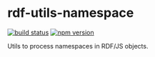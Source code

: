 # rdf-utils-namespace

[![build status](https://img.shields.io/github/actions/workflow/status/bergos/rdf-utils-namespace/test.yaml?branch=master)](https://github.com/bergos/rdf-utils-namespace/actions/workflows/test.yaml)
[![npm version](https://img.shields.io/npm/v/rdf-utils-namespace.svg)](https://www.npmjs.com/package/rdf-utils-namespace)

Utils to process namespaces in RDF/JS objects.
